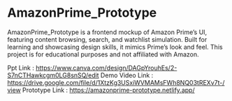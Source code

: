 # AmazonPrime_Prototype
AmazonPrime_Prototype is a frontend mockup of Amazon Prime’s UI, featuring content browsing, search, and watchlist simulation. Built for learning and showcasing design skills, it mimics Prime’s look and feel. This project is for educational purposes and not affiliated with Amazon.


Ppt Link : https://www.canva.com/design/DAGpYrouhEs/2-S7nCTHawkcgm0LG8snSQ/edit
Demo Video Link : https://drive.google.com/file/d/1XtzKg3USxiWVMAMsFWh8NQ03tREXv7t-/view
Prototype Link : https://amazonprime-prototype.netlify.app/
